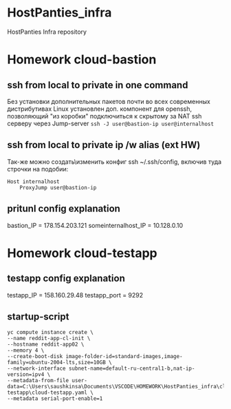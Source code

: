 # HostPanties_infra
HostPanties Infra repository

# Homework cloud-bastion
## ssh from local to private in one command
Без установки дополнительных пакетов почти во всех современных дистрибутивах Linux установлен доп. компонент для openssh, позволяющий "из коробки" подключиться к скрытому за NAT ssh серверу через Jump-server
```ssh -J user@bastion-ip user@internalhost```
## ssh from local to private ip /w alias (ext HW)
Так-же можно создать\изменить конфиг ssh ~/.ssh/config, включив туда строчки на подобии:
```
Host internalhost
    ProxyJump user@bastion-ip
```
## pritunl config explanation
bastion_IP = 178.154.203.121
someinternalhost_IP = 10.128.0.10

# Homework cloud-testapp
## testapp config explanation
testapp_IP = 158.160.29.48
testapp_port = 9292
## startup-script
```
yc compute instance create \
--name reddit-app-cl-init \
--hostname reddit-app02 \
--memory 4 \
--create-boot-disk image-folder-id=standard-images,image-family=ubuntu-2004-lts,size=10GB \
--network-interface subnet-name=default-ru-central1-b,nat-ip-version=ipv4 \
--metadata-from-file user-data=C:\Users\saushkinsa\Documents\VSCODE\HOMEWORK\HostPanties_infra\cloud-testapp\cloud-testapp.yaml \
--metadata serial-port-enable=1
```
